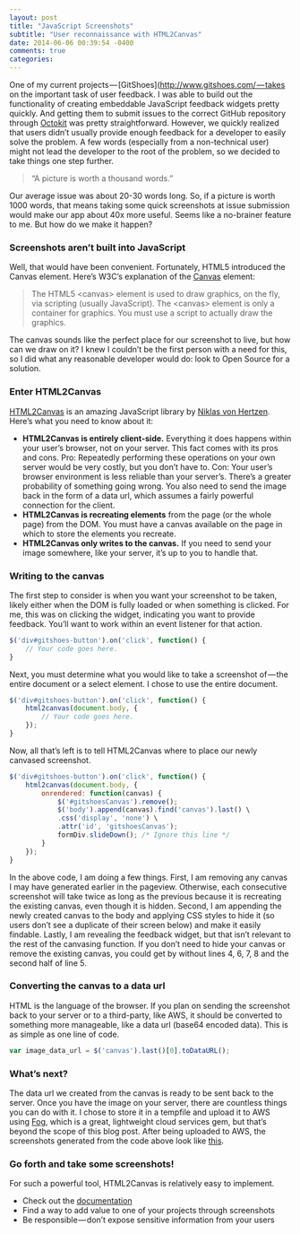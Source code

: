 ```yaml
---
layout: post
title: "JavaScript Screenshots"
subtitle: "User reconnaissance with HTML2Canvas"
date: 2014-06-06 00:39:54 -0400
comments: true
categories: 
---
```


One of my current projects — [GitShoes](http://www.gitshoes.com/ — takes on the important task of user feedback. I was able to build out the functionality of creating embeddable JavaScript feedback widgets pretty quickly. And getting them to submit issues to the correct GitHub repository through [Octokit](https://github.com/octokit/octokit.rb) was pretty straightforward. However, we quickly realized that users didn’t usually provide enough feedback for a developer to easily solve the problem. A few words (especially from a non-technical user) might not lead the developer to the root of the problem, so we decided to take things one step further.

> “A picture is worth a thousand words.”

Our average issue was about 20-30 words long. So, if a picture is worth 1000 words, that means taking some quick screenshots at issue submission would make our app about 40x more useful. Seems like a no-brainer feature to me. But how do we make it happen?

### Screenshots aren’t built into JavaScript

Well, that would have been convenient. Fortunately, HTML5 introduced the Canvas element. Here’s W3C’s explanation of the [Canvas](http://www.w3schools.com/html/html5_canvas.asp) element:

> The HTML5 <canvas\> element is used to draw graphics, on the fly, via scripting (usually JavaScript).
> The <canvas\> element is only a container for graphics. You must use a script to actually draw the graphics.

The canvas sounds like the perfect place for our screenshot to live, but how can we draw on it? I knew I couldn’t be the first person with a need for this, so I did what any reasonable developer would do: look to Open Source for a solution.

### Enter HTML2Canvas

[HTML2Canvas](https://github.com/niklasvh/html2canvas) is an amazing JavaScript library by [Niklas von Hertzen](https://github.com/niklasvh). Here’s what you need to know about it:

* **HTML2Canvas is entirely client-side.** Everything it does happens within your user’s browser, not on your server. This fact comes with its pros and cons. Pro: Repeatedly performing these operations on your own server would be very costly, but you don’t have to. Con: Your user’s browser environment is less reliable than your server’s. There’s a greater probability of something going wrong. You also need to send the image back in the form of a data url, which assumes a fairly powerful connection for the client.
* **HTML2Canvas is recreating elements** from the page (or the whole page) from the DOM. You must have a canvas available on the page in which to store the elements you recreate.
* **HTML2Canvas only writes to the canvas.** If you need to send your image somewhere, like your server, it’s up to you to handle that.

### Writing to the canvas

The first step to consider is when you want your screenshot to be taken, likely either when the DOM is fully loaded or when something is clicked. For me, this was on clicking the widget, indicating you want to provide feedback. You’ll want to work within an event listener for that action.

```javascript
$('div#gitshoes-button').on('click', function() {
    // Your code goes here.
}
```

Next, you must determine what you would like to take a screenshot of — the entire document or a select element. I chose to use the entire document.

```javascript
$('div#gitshoes-button').on('click', function() {
    html2canvas(document.body, {
        // Your code goes here.
    });
}
```

Now, all that’s left is to tell HTML2Canvas where to place our newly canvased screenshot.

```javascript
$('div#gitshoes-button').on('click', function() {
    html2canvas(document.body, {
        onrendered: function(canvas) {
            $('#gitshoesCanvas').remove();
            $('body').append(canvas).find('canvas').last() \
            .css('display', 'none') \
            .attr('id', 'gitshoesCanvas');
            formDiv.slideDown(); /* Ignore this line */
        }
    });
}
```

In the above code, I am doing a few things. First, I am removing any canvas I may have generated earlier in the pageview. Otherwise, each consecutive screenshot will take twice as long as the previous because it is recreating the existing canvas, even though it is hidden. Second, I am appending the newly created canvas to the body and applying CSS styles to hide it (so users don’t see a duplicate of their screen below) and make it easily findable. Lastly, I am revealing the feedback widget, but that isn’t relevant to the rest of the canvasing function. If you don’t need to hide your canvas or remove the existing canvas, you could get by without lines 4, 6, 7, 8 and the second half of line 5.

### Converting the canvas to a data url

HTML is the language of the browser. If you plan on sending the screenshot back to your server or to a third-party, like AWS, it should be converted to something more manageable, like a data url (base64 encoded data). This is as simple as one line of code.

```javascript
var image_data_url = $('canvas').last()[0].toDataURL();
```

### What’s next?

The data url we created from the canvas is ready to be sent back to the server. Once you have the image on your server, there are countless things you can do with it. I chose to store it in a tempfile and upload it to AWS using [Fog](https://github.com/fog/fog), which is a great, lightweight cloud services gem, but that’s beyond the scope of this blog post. After being uploaded to AWS, the screenshots generated from the code above look like [this](https://s3-us-west-2.amazonaws.com/gitshoes/screenshot20140423-49700-5aiovm.png).

### Go forth and take some screenshots!
For such a powerful tool, HTML2Canvas is relatively easy to implement.

* Check out the [documentation](https://github.com/niklasvh/html2canvas)
* Find a way to add value to one of your projects through screenshots
* Be responsible — don’t expose sensitive information from your users
